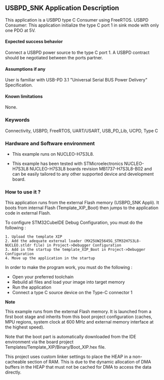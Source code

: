 
## <b>USBPD_SNK Application Description</b>

This application is a USBPD type C Consumer using FreeRTOS.
USBPD Consumer: This application initialize the type C port 1 in sink mode with only one PDO at 5V.

####  <b>Expected success behavior</b>
Connect a USBPD power source to the type C port 1.
A USBPD contract should be negotiated between the ports partner.

#### <b>Assumptions if any</b>

User is familiar with USB-PD 3.1 "Universal Serial BUS Power Delivery" Specification.

#### <b>Known limitations</b>
None.

### <b>Keywords</b>

Connectivity, USBPD, FreeRTOS, UART/USART, USB_PD_Lib, UCPD, Type C

### <b>Hardware and Software environment</b>

  - This example runs on NUCLEO-H7S3L8.

  - This example has been tested with STMicroelectronics NUCLEO-H7S3L8 NUCLEO-H7S3L8 boards revision MB1737-H7S3L8-B02
    and can be easily tailored to any other supported device and development board.

### <b>How to use it ?</b>

This application runs from the external Flash memory (USBPD_SNK Appli).
It boots from internal Flash (Template_XIP_Boot) then jumps to the application code in external Flash.

To configure STM32CubeIDE Debug Configuration, you must do the following :

    1. Upload the template XIP
    2. Add the adequate external loader (MX25UW25645G_STM32H7S3L8-NUCLEO.stldr file) in Project->Debugger Configuration
    3. Add in the startup the template_XIP_Boot in Project->Debugger Configuration
    4. Move up the application in the startup

In order to make the program work, you must do the following :

 - Open your preferred toolchain
 - Rebuild all files and load your image into target memory
 - Run the application
 - Connect a type C source device on the Type-C connector 1

<b>Note</b>

   This example runs from the external Flash memory. It is launched from a first boot stage and inherits from this
   boot project configuration (caches, MPU regions, system clock at 600 MHz and external memory interface at the 
   highest speed). 

   Note that the boot part is automatically downloaded from the IDE environment via the board 
   project Templates/Template_XIP/Binary/Boot_XIP.hex file. 

   This project uses custom linker settings to place the HEAP in a non-cacheable section of RAM. This is due to
   the dynamic allocation of DMA buffers in the HEAP that must not be cached for DMA to access the data directly.
